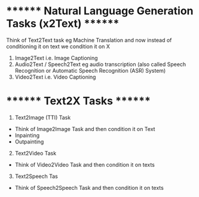 # ****** Natural Language Generation Tasks (x2Text) ******
Think of Text2Text task eg Machine Translation and now instead of conditioning it on text we condition it on X
1. Image2Text i.e. Image Captioning
2. Audio2Text / Speech2Text eg audio transcription (also called Speech Recognition or Automatic Speech Recognition (ASR) System)
3. Video2Text i.e. Video Captioning


# ****** Text2X Tasks ******

1. Text2Image (TTI) Task
- Think of Image2Image Task and then condition it on Text
- Inpainting
- Outpainting

2. Text2Video Task
- Think of Video2Video Task and then condition it on texts

3. Text2Speech Tas
- Think of Speech2Speech Task and then condition it on texts
